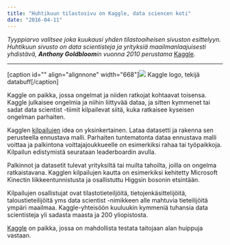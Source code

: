 ```yaml
---
title: "Huhtikuun tilastosivu on Kaggle, data sciencen koti"
date: "2016-04-11"
---
```


_Tyyppiarvo valitsee joka kuukausi yhden tilastoaiheisen sivuston esittelyyn. Huhtikuun sivusto on data scientisteja ja yrityksiä maailmanlaajuisesti yhdistävä, **Anthony Goldbloom**in vuonna 2010 perustama_ [Kaggle](https://www.kaggle.com/).

* * *

\[caption id="" align="alignnone" width="668"\]![](https://upload.wikimedia.org/wikipedia/commons/7/7c/Kaggle_logo.png) Kaggle logo, tekijä databuff\[/caption\]

Kaggle on paikka, jossa ongelmat ja niiden ratkojat kohtaavat toisensa. Kaggle julkaisee ongelmia ja niihin liittyvää dataa, ja sitten kymmenet tai sadat data scientist -tiimit kilpailevat siitä, kuka ratkaisee kyseisen ongelman parhaiten.

Kagglen [kilpailujen](https://www.kaggle.com/competitions) idea on yksinkertainen. Lataa datasetti ja rakenna sen perusteella ennustava malli. Parhaiten tuntematonta dataa ennustava malli voittaa ja palkintona voittajajoukkueelle on esimerkiksi rahaa tai työpaikkoja. Kilpailun edistymistä seurataan leaderboardin avulla.

Palkinnot ja datasetit tulevat yrityksiltä tai muilta tahoilta, joilla on ongelma ratkaistavana. Kagglen kilpailujen kautta on esimerkiksi kehitetty Microsoft Kinectin liikkeentunnistusta ja osallistuttu Higgsin bosonin etsintään.

Kilpailujen osallistujat ovat tilastotieteiljöitä, tietojenkäsittelijöitä, taloustieteilijöitä yms data scientist -nimikkeen alle mahtuvia tieteilijöitä ympäri maailmaa. Kaggle-yhteisöön kuuluukin kymmeniä tuhansia data scientisteja yli sadasta maasta ja 200 yliopistosta.

[Kaggle](https://www.kaggle.com/) on paikka, jossa on mahdollista testata taitojaan alan huippuja vastaan.
